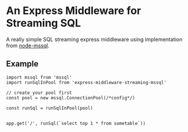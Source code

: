 # An Express Middleware for Streaming SQL

A really simple SQL streaming express middleware using implementation from  [node-mssql](https://github.com/patriksimek/node-mssql).

## Example

```JS
import mssql from 'mssql'
import runSqlInPool from 'express-middleware-streaming-mssql'

// create your pool first
const pool = new mssql.ConnectionPool(/*config*/)

const runSql = runSqlInPool(pool)


app.get('/', runSql(`select top 1 * from sometable`))

```
